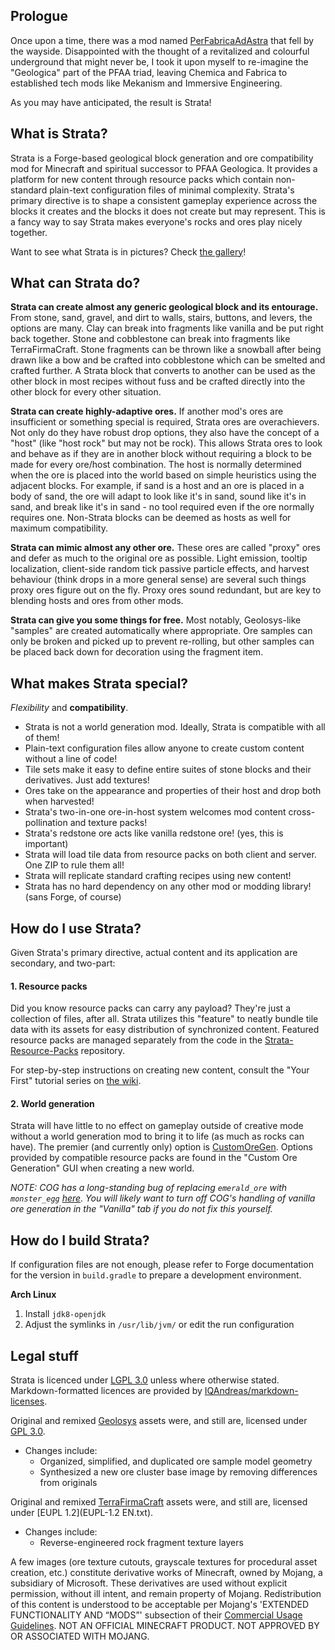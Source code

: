 
## Prologue

Once upon a time, there was a mod named [PerFabricaAdAstra](https://github.com/lawremi/PerFabricaAdAstra) that fell by the wayside. Disappointed with the thought of a revitalized and colourful underground that might never be, I took it upon myself to re-imagine the "Geologica" part of the PFAA triad, leaving Chemica and Fabrica to established tech mods like Mekanism and Immersive Engineering.

As you may have anticipated, the result is Strata!

## What is Strata?

Strata is a Forge-based geological block generation and ore compatibility mod for Minecraft and spiritual successor to PFAA Geologica. It provides a platform for new content through resource packs which contain non-standard plain-text configuration files of minimal complexity. Strata's primary directive is to shape a consistent gameplay experience across the blocks it creates and the blocks it does not create but may represent. This is a fancy way to say Strata makes everyone's rocks and ores play nicely together.

Want to see what Strata is in pictures? Check [the gallery](https://github.com/Terrenteller/Strata/wiki/Gallery)!

## What can Strata do?

**Strata can create almost any generic geological block and its entourage.** From stone, sand, gravel, and dirt to walls, stairs, buttons, and levers, the options are many. Clay can break into fragments like vanilla and be put right back together. Stone and cobblestone can break into fragments like TerraFirmaCraft. Stone fragments can be thrown like a snowball after being drawn like a bow and be crafted into cobblestone which can be smelted and crafted further. A Strata block that converts to another can be used as the other block in most recipes without fuss and be crafted directly into the other block for every other situation.

**Strata can create highly-adaptive ores.** If another mod's ores are insufficient or something special is required, Strata ores are overachievers. Not only do they have robust drop options, they also have the concept of a "host" (like "host rock" but may not be rock). This allows Strata ores to look and behave as if they are in another block without requiring a block to be made for every ore/host combination. The host is normally determined when the ore is placed into the world based on simple heuristics using the adjacent blocks. For example, if sand is a host and an ore is placed in a body of sand, the ore will adapt to look like it's in sand, sound like it's in sand, and break like it's in sand - no tool required even if the ore normally requires one. Non-Strata blocks can be deemed as hosts as well for maximum compatibility.

**Strata can mimic almost any other ore.** These ores are called "proxy" ores and defer as much to the original ore as possible. Light emission, tooltip localization, client-side random tick passive particle effects, and harvest behaviour (think drops in a more general sense) are several such things proxy ores figure out on the fly. Proxy ores sound redundant, but are key to blending hosts and ores from other mods.

**Strata can give you some things for free.** Most notably, Geolosys-like "samples" are created automatically where appropriate. Ore samples can only be broken and picked up to prevent re-rolling, but other samples can be placed back down for decoration using the fragment item.

## What makes Strata special?

_Flexibility_ and **compatibility**.

- Strata is not a world generation mod. Ideally, Strata is compatible with all of them!
- Plain-text configuration files allow anyone to create custom content without a line of code!
- Tile sets make it easy to define entire suites of stone blocks and their derivatives. Just add textures!
- Ores take on the appearance and properties of their host and drop both when harvested!
- Strata's two-in-one ore-in-host system welcomes mod content cross-pollination and texture packs!
- Strata's redstone ore acts like vanilla redstone ore! (yes, this is important)
- Strata will load tile data from resource packs on both client and server. One ZIP to rule them all!
- Strata will replicate standard crafting recipes using new content!
- Strata has no hard dependency on any other mod or modding library! (sans Forge, of course)

## How do I use Strata?

Given Strata's primary directive, actual content and its application are secondary, and two-part:

#### 1. Resource packs

Did you know resource packs can carry any payload? They're just a collection of files, after all. Strata utilizes this "feature" to neatly bundle tile data with its assets for easy distribution of synchronized content. Featured resource packs are managed separately from the code in the [Strata-Resource-Packs](https://github.com/Terrenteller/Strata-Resource-Packs) repository.

For step-by-step instructions on creating new content, consult the "Your First" tutorial series on [the wiki](https://github.com/Terrenteller/Strata/wiki).

#### 2. World generation

Strata will have little to no effect on gameplay outside of creative mode without a world generation mod to bring it to life (as much as rocks can have). The premier (and currently only) option is [CustomOreGen](https://github.com/lawremi/CustomOreGen). Options provided by compatible resource packs are found in the "Custom Ore Generation" GUI when creating a new world.

_NOTE: COG has a long-standing bug of replacing `emerald_ore` with `monster_egg` [here](https://github.com/lawremi/CustomOreGen/blob/db939431ccab85707754c69c6d54858d1fcdf9ff/src/main/resources/config/modules/Vanilla.xml#L2059). You will likely want to turn off COG's handling of vanilla ore generation in the "Vanilla" tab if you do not fix this yourself._

## How do I build Strata?

If configuration files are not enough, please refer to Forge documentation for the version in `build.gradle` to prepare a development environment.

**Arch Linux**

1. Install `jdk8-openjdk`
2. Adjust the symlinks in `/usr/lib/jvm/` or edit the run configuration

## Legal stuff

Strata is licenced under [LGPL 3.0](LICENCE.md) unless where otherwise stated. Markdown-formatted licences are provided by [IQAndreas/markdown-licenses](https://github.com/IQAndreas/markdown-licenses).

Original and remixed [Geolosys](https://github.com/oitsjustjose/Geolosys) assets were, and still are, licensed under [GPL 3.0](gnu-gpl-v3.0.md).

- Changes include:
    - Organized, simplified, and duplicated ore sample model geometry
    - Synthesized a new ore cluster base image by removing differences from originals

Original and remixed [TerraFirmaCraft](https://github.com/TerraFirmaCraft/TerraFirmaCraft) assets were, and still are, licensed under [EUPL 1.2](EUPL-1.2 EN.txt).

- Changes include:
    - Reverse-engineered rock fragment texture layers

A few images (ore texture cutouts, grayscale textures for procedural asset creation, etc.) constitute derivative works of Minecraft, owned by Mojang, a subsidiary of Microsoft. These derivatives are used without explicit permission, without ill intent, and remain property of Mojang. Redistribution of this content is understood to be acceptable per Mojang's 'EXTENDED FUNCTIONALITY AND “MODS”' subsection of their [Commercial Usage Guidelines](https://www.minecraft.net/en-us/terms). NOT AN OFFICIAL MINECRAFT PRODUCT. NOT APPROVED BY OR ASSOCIATED WITH MOJANG.
